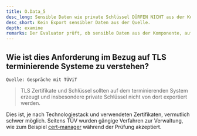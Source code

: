```yaml
---
title: O.Data_5
desc_long: Sensible Daten wie private Schlüssel DÜRFEN NICHT aus der Komponente, auf der sie erzeugt wurden, exportiert werden, außer es ist für den rechtmäßigen Zweck der Anwendung notwendig (s. Tabelle 15).
desc_short: Kein Export sensibler Daten aus der Quelle.
depth: examine
remarks: Der Evaluator prüft, ob sensible Daten aus der Komponente, auf der sie erzeugt wurden, exportiert werden und ob dies für den Zweck notwendig ist.
---
```


## Wie ist dies Anforderung im Bezug auf TLS terminierende Systeme zu verstehen?

`Quelle: Gespräche mit TÜViT`

> TLS Zertifikate und Schlüssel sollten auf dem terminierenden System erzeugt und insbesondere private Schlüssel nicht von dort exportiert werden.

Dies ist, je nach Technologiestack und verwendeten Zertifikaten, vermutlich schwer möglich. Seitens TÜV wurden gängige Verfahren zur Verwaltung, wie zum Beispiel [cert-manager](https://cert-manager.io/) während der Prüfung akzeptiert.
